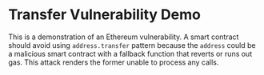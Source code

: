 # Transfer Vulnerability Demo

This is a demonstration of an Ethereum vulnerability. A smart contract should avoid using `address.transfer` pattern because the `address` could be a malicious smart contract with a fallback function that reverts or runs out gas. This attack renders the former unable to process any calls.
